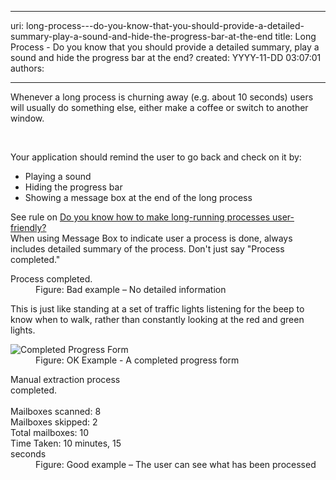 

---
uri: long-process---do-you-know-that-you-should-provide-a-detailed-summary-play-a-sound-and-hide-the-progress-bar-at-the-end
title: Long Process - Do you know that you should provide a detailed summary, play a sound and hide the progress bar at the end?
created: YYYY-11-DD 03:07:01
authors:

---




<span class='intro'> <p>Whenever a long process is churning away (e.g. about 10 seconds) users will usually do something else, either make a coffee or switch to another window.</p> </span>

​<div>Your application should remind the user to go back and check on it by&#58;</div>
<ul><li>Playing a sound</li>
<li>Hiding the progress bar</li>
<li>Showing a message box at the end of the long process</li></ul>
<div>See rule on <a href="http&#58;//www.ssw.com.au/ssw/Standards/Rules/RulestoBetterInterfaces-Windows-Applications.aspx#LongProcessFriendly">Do you know how to make long-running processes user-friendly?</a></div>
<div>When using Message Box to indicate user a process is done, always includes detailed summary of the process. Don't just say &quot;Process completed.&quot;</div>
<dl class="badImage"><dt><div style="width&#58;40%;">Process completed. </div></dt>
<dd>Figure&#58; Bad example – No detailed information</dd></dl>
<div>This is just like standing at a set of traffic lights listening for the beep to know when to walk, rather than constantly looking at the red and green lights.</div>
<dl class="goodImage"><dt><img alt="Completed Progress Form" src="http&#58;//www.ssw.com.au/ssw/Standards/Rules/Images/ProgressBarComplete.gif" /></dt>
<dd>Figure&#58; OK Example - A completed progress form</dd></dl>
<dl class="goodImage"><dt><div style="width&#58;40%;">Manual extraction process completed.<br><br>Mailboxes scanned&#58; 8<br>Mailboxes skipped&#58; 2<br>Total mailboxes&#58; 10<br>Time Taken&#58; 10 minutes, 15 seconds </div></dt>
<dd>Figure&#58; Good example – The user can see what has been processed</dd></dl>



